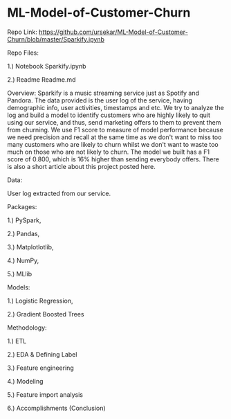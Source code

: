# ML-Model-of-Customer-Churn

Repo Link:
https://github.com/ursekar/ML-Model-of-Customer-Churn/blob/master/Sparkify.ipynb

Repo Files:

1.) Notebook Sparkify.ipynb

2.) Readme Readme.md

Overview:
Sparkify is a music streaming service just as Spotify and Pandora. The data provided is the user log of the service, having demographic info, user activities, timestamps and etc. We try to analyze the log and build a model to identify customers who are highly likely to quit using our service, and thus, send marketing offers to them to prevent them from churning. We use F1 score to measure of model performance because we need precision and recall at the same time as we don't want to miss too many customers who are likely to churn whilst we don't want to waste too much on those who are not likely to churn. The model we built has a F1 score of 0.800, which is 16% higher than sending everybody offers. There is also a short article about this project posted here.

Data:

User log extracted from our service.

Packages:

1.) PySpark, 

2.) Pandas, 

3.) Matplotlotlib, 

4.) NumPy, 

5.) MLlib

Models:

1.) Logistic Regression, 

2.) Gradient Boosted Trees

Methodology:

1.) ETL

2.) EDA & Defining Label

3.) Feature engineering

4.) Modeling

5.) Feature import analysis

6.) Accomplishments (Conclusion)
